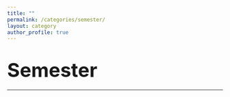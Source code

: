 ```yaml
---
title: ""
permalink: /categories/semester/
layout: category
author_profile: true
---
```


# <span style="font-size: 45px">Semester</span>

***

<br>



